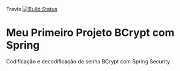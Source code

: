 Travis [![Build Status](https://travis-ci.org/AlexMarques2003/MeuPrimeiroProjetoBCrypt.svg?branch=master)](https://travis-ci.org/AlexMarques2003/MeuPrimeiroProjetoBCrypt)
# Meu Primeiro Projeto BCrypt com Spring
Codificação e decodificação de senha BCrypt com Spring Security
